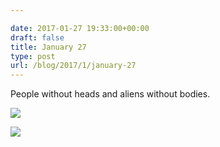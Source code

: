 ```yaml
---

date: 2017-01-27 19:33:00+00:00
draft: false
title: January 27
type: post
url: /blog/2017/1/january-27
---
```


People without heads and aliens without bodies.



  
   ![](/images/2017-01-27-20171january-27/fullsizeoutput_128b.jpeg)

  

  
   ![](/images/2017-01-27-20171january-27/fullsizeoutput_128d.jpeg)

  


